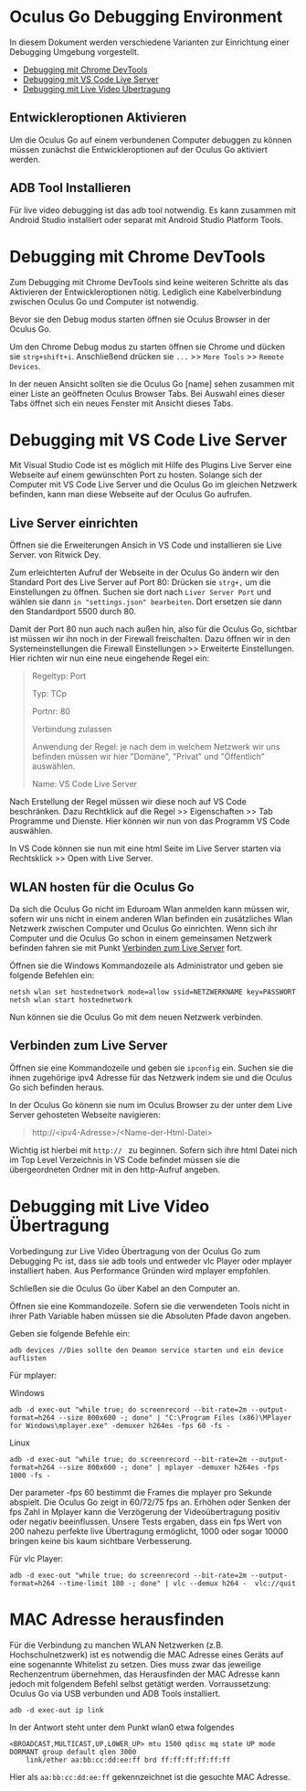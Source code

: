 # Oculus Go Debugging Environment

In diesem Dokument werden verschiedene Varianten zur Einrichtung einer Debugging Umgebung vorgestellt.
- [Debugging mit Chrome DevTools](#head-dmcdt)
- [Debugging mit VS Code Live Server](#head-dmvscls)
- [Debugging mit Live Video Übertragung](#head-dmlvu)

## Entwickleroptionen Aktivieren

Um die Oculus Go auf einem verbundenen Computer debuggen zu können müssen zunächst die Entwickleroptionen auf der Oculus Go aktiviert werden.



## ADB Tool Installieren

Für live video debugging ist das adb tool notwendig. Es kann zusammen mit Android Studio installiert oder separat mit Android Studio Platform Tools.



# <a id="head-dmcdt"></a>Debugging mit Chrome DevTools

Zum Debugging mit Chrome DevTools sind keine weiteren Schritte als das Aktivieren der Entwickleroptionen nötig.
Lediglich eine Kabelverbindung zwischen Oculus Go und Computer ist notwendig.

Bevor sie den Debug modus starten öffnen sie Oculus Browser in der Oculus Go.

Um den Chrome Debug modus zu starten öffnen sie Chrome und dücken sie `strg+shift+i`. Anschließend drücken sie `...` >> `More Tools` >> `Remote Devices`.

In der neuen Ansicht sollten sie die Oculus Go [name] sehen zusammen mit einer Liste an geöffneten Oculus Browser Tabs.
Bei Auswahl eines dieser Tabs öffnet sich ein neues Fenster mit Ansicht dieses Tabs.

# <a id="head-dmvscls"></a>Debugging mit VS Code Live Server

Mit Visual Studio Code ist es möglich mit Hilfe des Plugins Live Server eine Webseite auf einem gewünschten Port zu hosten. Solange sich der Computer mit VS Code Live Server und die Oculus Go im gleichen Netzwerk befinden, kann man diese Webseite auf der Oculus Go aufrufen.

## Live Server einrichten

Öffnen sie die Erweiterungen Ansich in VS Code und installieren sie Live Server. von Ritwick Dey.

Zum erleichterten Aufruf der Webseite in der Oculus Go ändern wir den Standard Port des Live Server auf Port 80:
Drücken sie `strg+,` um die Einstellungen zu öffnen. Suchen sie dort nach `Liver Server Port` und wählen sie dann `in "settings.json" bearbeiten`. Dort ersetzen sie dann den Standardport 5500 durch 80.

Damit der Port 80 nun auch nach außen hin, also für die Oculus Go, sichtbar ist müssen wir ihn noch in der Firewall freischalten. Dazu öffnen wir in den Systemeinstellungen die Firewall Einstellungen >> Erweiterte Einstellungen. Hier richten wir nun eine neue eingehende Regel ein:
> Regeltyp: Port
> 
> Typ: TCp
> 
> Portnr: 80
> 
> Verbindung zulassen
>
> Anwendung der Regel: je nach dem in welchem Netzwerk wir uns befinden müssen wir hier "Domäne", "Privat" und "Öffentlich" auswählen.
>
> Name: VS Code Live Server

Nach Erstellung der Regel müssen wir diese noch auf VS Code beschränken. Dazu Rechtklick auf die Regel >> Eigenschaften >> Tab Programme und Dienste. Hier können wir nun von das Programm VS Code auswählen.

In VS Code können sie nun mit eine html Seite im Live Server starten via Rechtsklick >> Open with Live Server.

## WLAN hosten für die Oculus Go

Da sich die Oculus Go nicht im Eduroam Wlan anmelden kann müssen wir, sofern wir uns nicht in einem anderen Wlan befinden ein zusätzliches Wlan Netzwerk zwischen Computer und Oculus Go einrichten. Wenn sich ihr Computer und die Oculus Go schon in einem gemeinsamen Netzwerk befinden fahren sie mit Punkt [Verbinden zum Live Server](#head-vzls) fort.

Öffnen sie die Windows Kommandozeile als Administrator und geben sie folgende Befehlen ein:
```
netsh wlan set hostednetwork mode=allow ssid=NETZWERKNAME key=PASSWORT
netsh wlan start hostednetwork
```

Nun können sie die Oculus Go mit dem neuen Netzwerk verbinden.

## <a id="head-vzls"></a>Verbinden zum Live Server

Öffnen sie eine Kommandozeile und geben sie `ipconfig` ein. Suchen sie die ihnen zugehörige ipv4 Adresse für das Netzwerk indem sie und die Oculus Go sich befinden heraus.

In der Oculus Go könenn sie num im Oculus Browser zu der unter dem Live Server gehosteten Webseite navigieren:
> http://\<ipv4-Adresse>/\<Name-der-Html-Datei>

Wichtig ist hierbei mit `http:// ` zu beginnen. Sofern sich ihre html Datei nich im Top Level Verzeichnis in VS Code befindet müssen sie die übergeordneten Ordner mit in den http-Aufruf angeben.

# <a id="head-dmlvu"></a>Debugging mit Live Video Übertragung

Vorbedingung zur Live Video Übertragung von der Oculus Go zum Debugging Pc ist, dass sie adb tools und entweder vlc Player oder mplayer installiert haben. Aus Performance Gründen wird mplayer empfohlen.

Schließen sie die Oculus Go über Kabel an den Computer an.

Öffnen sie eine Kommandozeile. Sofern sie die verwendeten Tools nicht in ihrer Path Variable haben müssen sie die Absoluten Pfade davon angeben.

Geben sie folgende Befehle ein:

```
adb devices //Dies sollte den Deamon service starten und ein device auflisten
```

Für mplayer:

Windows
```
adb -d exec-out "while true; do screenrecord --bit-rate=2m --output-format=h264 --size 800x600 -; done" | "C:\Program Files (x86)\MPlayer for Windows\mplayer.exe" -demuxer h264es -fps 60 -fs -
```

Linux
```
adb -d exec-out "while true; do screenrecord --bit-rate=2m --output-format=h264 --size 800x600 -; done" | mplayer -demuxer h264es -fps 1000 -fs -
```

Der parameter -fps 60 bestimmt die Frames die mplayer pro Sekunde abspielt. Die Oculus Go zeigt in 60/72/75 fps an. Erhöhen oder Senken der fps Zahl in Mplayer kann die Verzögerung der Videoübertragung positiv oder negativ beeinflussen. Unsere Tests ergaben, dass ein fps Wert von 200 nahezu perfekte live Übertragung ermöglicht, 1000 oder sogar 10000 bringen keine bis kaum sichtbare Verbesserung.

Für vlc Player:

```
adb -d exec-out "while true; do screenrecord --bit-rate=2m --output-format=h264 --time-limit 180 -; done" | vlc --demux h264 -  vlc://quit 
```

# MAC Adresse herausfinden

Für die Verbindung zu manchen WLAN Netzwerken (z.B. Hochschulnetzwerk) ist es notwendig die MAC Adresse eines Geräts auf eine sogenannte Whitelist zu setzen. Dies muss zwar das jeweilige Rechenzentrum übernehmen, das Herausfinden der MAC Adresse kann jedoch mit folgendem Befehl selbst getätigt werden.
Vorraussetzung: Oculus Go via USB verbunden und ADB Tools installiert.

```
adb -d exec-out ip link
```

In der Antwort steht unter dem Punkt wlan0 etwa folgendes

```
<BROADCAST,MULTICAST,UP,LOWER_UP> mtu 1500 qdisc mq state UP mode DORMANT group default qlen 3000
    link/ether aa:bb:cc:dd:ee:ff brd ff:ff:ff:ff:ff:ff
```

Hier als `aa:bb:cc:dd:ee:ff` gekennzeichnet ist die gesuchte MAC Adresse.
